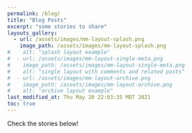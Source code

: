 ```yaml
---
permalink: /blog/
title: "Blog Posts"
excerpt: "some stories to share"
layouts_gallery:
  - url: /assets/images/mm-layout-splash.png
    image_path: /assets/images/mm-layout-splash.png
#    alt: "splash layout example"
#  - url: /assets/images/mm-layout-single-meta.png
#    image_path: /assets/images/mm-layout-single-meta.png
#    alt: "single layout with comments and related posts"
#  - url: /assets/images/mm-layout-archive.png
#    image_path: /assets/images/mm-layout-archive.png
#    alt: "archive layout example"
last_modified_at: Thu May 20 22:03:35 MDT 2021
toc: true
---
```



Check the stories below!


